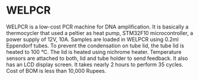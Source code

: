 # WELPCR
WELPCR is a low-cost PCR machine for DNA amplification. It is basically a thermocycler that used a peltier as heat pump, STM32F10 microcontroller, a power supply of 12V, 10A. Samples are loaded in WELPCR using 0.2ml Eppendorf tubes. To prevent the condensation on tube lid, the tube lid is heated to 100 °C. The lid is heated using nichrome heater. Temperature sensors are attached to both, lid and tube holder to send feedback. It also has an LCD display screen. It takes nearly 2 hours to perform 35 cycles. Cost of BOM is less than 10,000 Rupees. 
